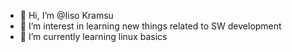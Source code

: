 - 👋 Hi, I’m @Iiso Kramsu
- 👀 I’m interest in learning new things related to SW development 
- 🌱 I’m currently learning linux basics


<!---
Ibiza-cmd/Ibiza-cmd is a ✨ special ✨ repository because its `README.md` (this file) appears on your GitHub profile.
You can click the Preview link to take a look at your changes.
--->
